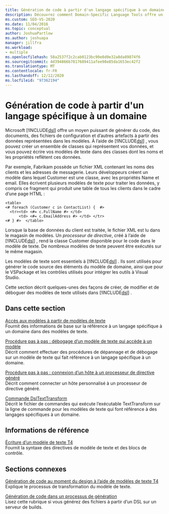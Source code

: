 ```yaml
---
title: Génération de code à partir d'un langage spécifique à un domaine
description: Découvrez comment Domain-Specific Language Tools offre un moyen puissant de générer du code, des documents et d’autres artefacts à partir des données représentées dans les modèles.
ms.custom: SEO-VS-2020
ms.date: 11/04/2016
ms.topic: conceptual
author: JoshuaPartlow
ms.author: joshuapa
manager: jillfra
ms.workload:
- multiple
ms.openlocfilehash: 58a2537f2c2cab0123bc90e8d0e32a8da89874f6
ms.sourcegitcommit: 4d394866b7817689411afee98e85da1653ec42f2
ms.translationtype: MT
ms.contentlocale: fr-FR
ms.lasthandoff: 12/12/2020
ms.locfileid: "97362194"
---
```

# <a name="generating-code-from-a-domain-specific-language"></a>Génération de code à partir d'un langage spécifique à un domaine

Microsoft [!INCLUDE[dsl](../modeling/includes/dsl_md.md)] offre un moyen puissant de générer du code, des documents, des fichiers de configuration et d’autres artefacts à partir des données représentées dans les modèles. À l’aide de [!INCLUDE[dsl](../modeling/includes/dsl_md.md)] , vous pouvez créer un ensemble de classes qui représentent vos données, et vous pouvez écrire vos modèles de texte dans des classes dont les noms et les propriétés reflètent ces données.

Par exemple, Fabrikam possède un fichier XML contenant les noms des clients et les adresses de messagerie. Leurs développeurs créent un modèle dans lequel Customer est une classe, avec les propriétés Name et email. Elles écrivent plusieurs modèles de texte pour traiter les données, y compris ce fragment qui produit une table de tous les clients dans le cadre d’une page HTML :

```
<table>
<# foreach (Customer c in ContactList) {  #>
  <tr><td> <#= c.FullName #> </td>
      <td> <#= c.EmailAddress #> </td> </tr>
<# } #>  </table>
```

Lorsque la base de données du client est traitée, le fichier XML est lu dans le magasin de modèles. Un *processeur de directive*, créé à l’aide de [!INCLUDE[dsl](../modeling/includes/dsl_md.md)] , rend la classe Customer disponible pour le code dans le modèle de texte. De nombreux modèles de texte peuvent être exécutés sur le même magasin.

Les modèles de texte sont essentiels à [!INCLUDE[dsl](../modeling/includes/dsl_md.md)] . Ils sont utilisés pour générer le code source des éléments du modèle de domaine, ainsi que pour le VSPackage et les contrôles utilisés pour intégrer les outils à Visual Studio.

Cette section décrit quelques-unes des façons de créer, de modifier et de déboguer des modèles de texte utilisés dans [!INCLUDE[dsl](../modeling/includes/dsl_md.md)] .

## <a name="in-this-section"></a>Dans cette section

[Accès aux modèles à partir de modèles de texte](../modeling/accessing-models-from-text-templates.md)\
Fournit des informations de base sur la référence à un langage spécifique à un domaine dans des modèles de texte.

[Procédure pas à pas : débogage d’un modèle de texte qui accède à un modèle](../modeling/walkthrough-debugging-a-text-template-that-accesses-a-model.md)\
Décrit comment effectuer des procédures de dépannage et de débogage sur un modèle de texte qui fait référence à un langage spécifique à un domaine.

[Procédure pas à pas : connexion d’un hôte à un processeur de directive généré](../modeling/walkthrough-connecting-a-host-to-a-generated-directive-processor.md)\
Décrit comment connecter un hôte personnalisé à un processeur de directive généré.

[Commande DslTextTransform](../modeling/the-dsltexttransform-command.md)\
Décrit le fichier de commandes qui exécute l’exécutable TextTransform sur la ligne de commande pour les modèles de texte qui font référence à des langages spécifiques à un domaine.

## <a name="reference"></a>Informations de référence

[Écriture d’un modèle de texte T4](../modeling/writing-a-t4-text-template.md)\
Fournit la syntaxe des directives de modèle de texte et des blocs de contrôle.

## <a name="related-sections"></a>Sections connexes

[Génération de code au moment du design à l’aide de modèles de texte T4](../modeling/design-time-code-generation-by-using-t4-text-templates.md)\
Explique le processus de transformation du modèle de texte.

[Génération de code dans un processus de génération](../modeling/code-generation-in-a-build-process.md)\
Lisez cette rubrique si vous générez des fichiers à partir d’un DSL sur un serveur de builds.
